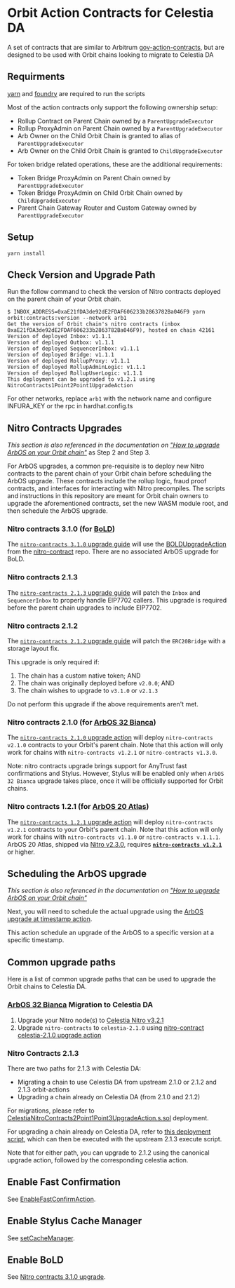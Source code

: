 # Orbit Action Contracts for Celestia DA

A set of contracts that are similar to Arbitrum [gov-action-contracts](https://github.com/ArbitrumFoundation/governance/tree/main/src/gov-action-contracts), but are designed to be used with Orbit chains looking to migrate to Celestia DA

## Requirments

[yarn](https://classic.yarnpkg.com/lang/en/docs/install/) and [foundry](https://book.getfoundry.sh/getting-started/installation) are required to run the scripts

Most of the action contracts only support the following ownership setup:

- Rollup Contract on Parent Chain owned by a `ParentUpgradeExecutor`
- Rollup ProxyAdmin on Parent Chain owned by a `ParentUpgradeExecutor`
- Arb Owner on the Child Orbit Chain is granted to alias of `ParentUpgradeExecutor`
- Arb Owner on the Child Orbit Chain is granted to `ChildUpgradeExecutor`

For token bridge related operations, these are the additional requirements:

- Token Bridge ProxyAdmin on Parent Chain owned by `ParentUpgradeExecutor`
- Token Bridge ProxyAdmin on Child Orbit Chain owned by `ChildUpgradeExecutor`
- Parent Chain Gateway Router and Custom Gateway owned by `ParentUpgradeExecutor`

## Setup

```
yarn install
```

## Check Version and Upgrade Path

Run the follow command to check the version of Nitro contracts deployed on the parent chain of your Orbit chain.

```
$ INBOX_ADDRESS=0xaE21fDA3de92dE2FDAF606233b2863782Ba046F9 yarn orbit:contracts:version --network arb1
Get the version of Orbit chain's nitro contracts (inbox 0xaE21fDA3de92dE2FDAF606233b2863782Ba046F9), hosted on chain 42161
Version of deployed Inbox: v1.1.1
Version of deployed Outbox: v1.1.1
Version of deployed SequencerInbox: v1.1.1
Version of deployed Bridge: v1.1.1
Version of deployed RollupProxy: v1.1.1
Version of deployed RollupAdminLogic: v1.1.1
Version of deployed RollupUserLogic: v1.1.1
This deployment can be upgraded to v1.2.1 using NitroContracts1Point2Point1UpgradeAction
```

For other networks, replace `arb1` with the network name and configure INFURA_KEY or the rpc in hardhat.config.ts

## Nitro Contracts Upgrades

_This section is also referenced in the documentation on ["How to upgrade ArbOS on your Orbit chain"](https://docs.arbitrum.io/launch-orbit-chain/how-tos/arbos-upgrade)_ as Step 2 and Step 3.

For ArbOS upgrades, a common pre-requisite is to deploy new Nitro contracts to the parent chain of your Orbit chain before scheduling the ArbOS upgrade. These contracts include the rollup logic, fraud proof contracts, and interfaces for interacting with Nitro precompiles. The scripts and instructions in this repository are meant for Orbit chain owners to upgrade the aforementioned contracts, set the new WASM module root, and then schedule the ArbOS upgrade.

### Nitro contracts 3.1.0 (for [BoLD](https://docs.arbitrum.io/how-arbitrum-works/bold/gentle-introduction))

The [`nitro-contracts 3.1.0` upgrade guide](scripts/foundry/contract-upgrades/3.1.0) will use the [BOLDUpgradeAction](https://github.com/OffchainLabs/nitro-contracts/blob/main/src/rollup/BOLDUpgradeAction.sol) from the [nitro-contract](https://github.com/OffchainLabs/nitro-contracts) repo. There are no associated ArbOS upgrade for BoLD. 

### Nitro contracts 2.1.3

The [`nitro-contracts 2.1.3` upgrade guide](scripts/foundry/contract-upgrades/2.1.3) will patch the `Inbox` and `SequencerInbox` to properly handle EIP7702 callers. This upgrade is required before the parent chain upgrades to include EIP7702.

### Nitro contracts 2.1.2

The [`nitro-contracts 2.1.2` upgrade guide](scripts/foundry/contract-upgrades/2.1.2) will patch the `ERC20Bridge` with a storage layout fix.

This upgrade is only required if:

1. The chain has a custom native token; AND
1. The chain was originally deployed before `v2.0.0`; AND
1. The chain wishes to upgrade to `v3.1.0` or `v2.1.3`

Do not perform this upgrade if the above requirements aren't met.

### Nitro contracts 2.1.0 (for [ArbOS 32 Bianca](https://docs.arbitrum.io/run-arbitrum-node/arbos-releases/arbos32))

The [`nitro-contracts 2.1.0` upgrade action](scripts/foundry/contract-upgrades/2.1.0) will deploy `nitro-contracts v2.1.0` contracts to your Orbit's parent chain. Note that this action will only work for chains with `nitro-contracts v1.2.1` or `nitro-contracts v1.3.0`.

Note: nitro contracts upgrade brings support for AnyTrust fast confirmations and Stylus. However, Stylus will be enabled only when `ArbOS 32 Bianca` upgrade takes place, once it will be officially supported for Orbit chains.

### Nitro contracts 1.2.1 (for [ArbOS 20 Atlas](https://docs.arbitrum.io/run-arbitrum-node/arbos-releases/arbos20))

The [`nitro-contracts 1.2.1` upgrade action](scripts/foundry/contract-upgrades/1.2.1) will deploy `nitro-contracts v1.2.1` contracts to your Orbit's parent chain. Note that this action will only work for chains with `nitro-contracts v1.1.0` or `nitro-contracts v.1.1.1`. ArbOS 20 Atlas, shipped via [Nitro v2.3.0](https://github.com/OffchainLabs/nitro/releases/tag/v2.3.0), requires [**`nitro-contracts v1.2.1`**](https://github.com/OffchainLabs/nitro-contracts/releases/tag/v1.2.1) or higher.

## Scheduling the ArbOS upgrade

_This section is also referenced in the documentation on ["How to upgrade ArbOS on your Orbit chain"](https://docs.arbitrum.io/launch-orbit-chain/how-tos/arbos-upgrade)_

Next, you will need to schedule the actual upgrade using the [ArbOS upgrade at timestamp action](scripts/foundry/arbos-upgrades/at-timestamp).

This action schedule an upgrade of the ArbOS to a specific version at a specific timestamp.

## Common upgrade paths

Here is a list of common upgrade paths that can be used to upgrade the Orbit chains to Celestia DA.

### [ArbOS 32 Bianca](https://docs.arbitrum.io/run-arbitrum-node/arbos-releases/arbos32) Migration to Celestia DA 

1. Upgrade your Nitro node(s) to [Celestia Nitro v3.2.1](https://github.com/celestiaorg/nitro/releases/tag/v3.2.1-rc.2)
2. Upgrade `nitro-contracts` to `celestia-2.1.0` using [nitro-contract celestia-2.1.0 upgrade action](scripts/foundry/contract-upgrades/celestia-2.1.0)

### Nitro Contracts 2.1.3

There are two paths for 2.1.3 with Celestia DA:
- Migrating a chain to use Celestia DA from upstream 2.1.0 or 2.1.2 and 2.1.3 orbit-actions
- Upgrading a chain already on Celestia DA (from 2.1.0 and 2.1.2)

For migrations, please refer to [CelestiaNitroContracts2Point1Point3UpgradeAction.s.sol](https://github.com/celestiaorg/orbit-actions/blob/main/scripts/foundry/contract-upgrades/celestia-2.1.3/DeployCelestiaNitroContracts2Point1Point3UpgradeAction.s.sol) deployment.

For upgrading a chain already on Celestia DA, refer to [this deployment script](https://github.com/celestiaorg/orbit-actions/blob/main/scripts/foundry/contract-upgrades/celestia-2.1.3/DeployNitroContracts2Point1Point3UpgradeActionCelestia.s.sol), which can then be executed with the upstream 2.1.3 execute script.

Note that for either path, you can upgrade to 2.1.2 using the canonical upgrade action, followed by the corresponding celestia action.
## Enable Fast Confirmation

See [EnableFastConfirmAction](scripts/foundry/fast-confirm).

## Enable Stylus Cache Manager

See [setCacheManager](scripts/foundry/stylus/setCacheManager).

## Enable BoLD

See [Nitro contracts 3.1.0 upgrade](https://github.com/OffchainLabs/orbit-actions/tree/main/scripts/foundry/contract-upgrades/3.1.0). 
